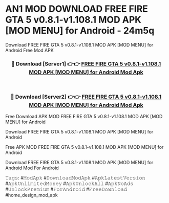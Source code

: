 # AN1 MOD DOWNLOAD FREE FIRE GTA 5 v0.8.1-v1.108.1 MOD APK [MOD MENU] for Android - 24m5q
Download FREE FIRE GTA 5 v0.8.1-v1.108.1 MOD APK [MOD MENU] for Android Free Mod APK

<div align="center">
<h3>🔴 Download [Server1] 👉👉 <a href="https://apk-comot.site?title=FREE_FIRE_GTA_5_v0.8.1-v1.108.1_MOD_APK_[MOD_MENU]_for_Android">FREE FIRE GTA 5 v0.8.1-v1.108.1 MOD APK [MOD MENU] for Android Mod Apk</a></h3><br>

<h3>🔴 Download [Server2] 👉👉 <a href="https://apk-comot.site?title=FREE_FIRE_GTA_5_v0.8.1-v1.108.1_MOD_APK_[MOD_MENU]_for_Android">FREE FIRE GTA 5 v0.8.1-v1.108.1 MOD APK [MOD MENU] for Android Mod Apk</a></h3>
</div>


Free Download APK MOD FREE FIRE GTA 5 v0.8.1-v1.108.1 MOD APK [MOD MENU] for Android

Download FREE FIRE GTA 5 v0.8.1-v1.108.1 MOD APK [MOD MENU] for Android 

Free APK MOD FREE FIRE GTA 5 v0.8.1-v1.108.1 MOD APK [MOD MENU] for Android 

Download FREE FIRE GTA 5 v0.8.1-v1.108.1 MOD APK [MOD MENU] for Android Mod For Android

𝚃𝚊𝚐𝚜: #𝙼𝚘𝚍𝙰𝚙𝚔 #𝙳𝚘𝚠𝚗𝚕𝚘𝚊𝚍𝙼𝚘𝚍𝙰𝚙𝚔 #𝙰𝚙𝚔𝙻𝚊𝚝𝚎𝚜𝚝𝚅𝚎𝚛𝚜𝚒𝚘𝚗 #𝙰𝚙𝚔𝚄𝚗𝚕𝚒𝚖𝚒𝚝𝚎𝚍𝙼𝚘𝚗𝚎𝚢 #𝙰𝚙𝚔𝚄𝚗𝚕𝚘𝚌𝚔𝙰𝚕𝚕 #𝙰𝚙𝚔𝙽𝚘𝙰𝚍𝚜 #𝚄𝚗𝚕𝚘𝚌𝚔𝙿𝚛𝚎𝚖𝚒𝚞𝚖 #𝙵𝚘𝚛𝙰𝚗𝚍𝚛𝚘𝚒𝚍 #𝙵𝚛𝚎𝚎𝙳𝚘𝚠𝚗𝚕𝚘𝚊𝚍 #home_design_mod_apk